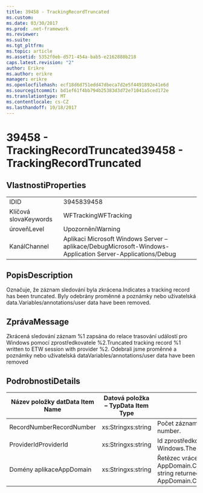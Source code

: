 ```yaml
---
title: 39458 - TrackingRecordTruncated
ms.custom: 
ms.date: 03/30/2017
ms.prod: .net-framework
ms.reviewer: 
ms.suite: 
ms.tgt_pltfrm: 
ms.topic: article
ms.assetid: 5352f0eb-d571-454a-bab5-e2162888b218
caps.latest.revision: "2"
author: Erikre
ms.author: erikre
manager: erikre
ms.openlocfilehash: ecf18d6d751edd47dbeca7d2e5f4491892e41e6d
ms.sourcegitcommit: bd1ef61f4bb794b25383d3d72e71041a5ced172e
ms.translationtype: MT
ms.contentlocale: cs-CZ
ms.lasthandoff: 10/18/2017
---
```

# <a name="39458---trackingrecordtruncated"></a><span data-ttu-id="542be-102">39458 - TrackingRecordTruncated</span><span class="sxs-lookup"><span data-stu-id="542be-102">39458 - TrackingRecordTruncated</span></span>
## <a name="properties"></a><span data-ttu-id="542be-103">Vlastnosti</span><span class="sxs-lookup"><span data-stu-id="542be-103">Properties</span></span>  
  
|||  
|-|-|  
|<span data-ttu-id="542be-104">ID</span><span class="sxs-lookup"><span data-stu-id="542be-104">ID</span></span>|<span data-ttu-id="542be-105">39458</span><span class="sxs-lookup"><span data-stu-id="542be-105">39458</span></span>|  
|<span data-ttu-id="542be-106">Klíčová slova</span><span class="sxs-lookup"><span data-stu-id="542be-106">Keywords</span></span>|<span data-ttu-id="542be-107">WFTracking</span><span class="sxs-lookup"><span data-stu-id="542be-107">WFTracking</span></span>|  
|<span data-ttu-id="542be-108">úroveň</span><span class="sxs-lookup"><span data-stu-id="542be-108">Level</span></span>|<span data-ttu-id="542be-109">Upozornění</span><span class="sxs-lookup"><span data-stu-id="542be-109">Warning</span></span>|  
|<span data-ttu-id="542be-110">Kanál</span><span class="sxs-lookup"><span data-stu-id="542be-110">Channel</span></span>|<span data-ttu-id="542be-111">Aplikaci Microsoft Windows Server – aplikace/Debug</span><span class="sxs-lookup"><span data-stu-id="542be-111">Microsoft-Windows-Application Server-Applications/Debug</span></span>|  
  
## <a name="description"></a><span data-ttu-id="542be-112">Popis</span><span class="sxs-lookup"><span data-stu-id="542be-112">Description</span></span>  
 <span data-ttu-id="542be-113">Označuje, že záznam sledování byla zkrácena.</span><span class="sxs-lookup"><span data-stu-id="542be-113">Indicates a tracking record has been truncated.</span></span> <span data-ttu-id="542be-114">Byly odebrány proměnné a poznámky nebo uživatelská data.</span><span class="sxs-lookup"><span data-stu-id="542be-114">Variables/annotations/user data have been removed.</span></span>  
  
## <a name="message"></a><span data-ttu-id="542be-115">Zpráva</span><span class="sxs-lookup"><span data-stu-id="542be-115">Message</span></span>  
 <span data-ttu-id="542be-116">Zkrácená sledování záznam %1 zapsána do relace trasování událostí pro Windows pomocí zprostředkovatele %2.</span><span class="sxs-lookup"><span data-stu-id="542be-116">Truncated tracking record %1 written to ETW session with provider %2.</span></span> <span data-ttu-id="542be-117">Odebrali jsme proměnné a poznámky nebo uživatelská data</span><span class="sxs-lookup"><span data-stu-id="542be-117">Variables/annotations/user data have been removed</span></span>  
  
## <a name="details"></a><span data-ttu-id="542be-118">Podrobnosti</span><span class="sxs-lookup"><span data-stu-id="542be-118">Details</span></span>  
  
|<span data-ttu-id="542be-119">Název položky dat</span><span class="sxs-lookup"><span data-stu-id="542be-119">Data Item Name</span></span>|<span data-ttu-id="542be-120">Datová položka – Typ</span><span class="sxs-lookup"><span data-stu-id="542be-120">Data Item Type</span></span>|<span data-ttu-id="542be-121">Popis</span><span class="sxs-lookup"><span data-stu-id="542be-121">Description</span></span>|  
|--------------------|--------------------|-----------------|  
|<span data-ttu-id="542be-122">RecordNumber</span><span class="sxs-lookup"><span data-stu-id="542be-122">RecordNumber</span></span>|<span data-ttu-id="542be-123">xs:String</span><span class="sxs-lookup"><span data-stu-id="542be-123">xs:string</span></span>|<span data-ttu-id="542be-124">Počet záznamů sledování.</span><span class="sxs-lookup"><span data-stu-id="542be-124">The tracking record number.</span></span>|  
|<span data-ttu-id="542be-125">ProviderId</span><span class="sxs-lookup"><span data-stu-id="542be-125">ProviderId</span></span>|<span data-ttu-id="542be-126">xs:String</span><span class="sxs-lookup"><span data-stu-id="542be-126">xs:string</span></span>|<span data-ttu-id="542be-127">Id zprostředkovatele trasování událostí pro Windows.</span><span class="sxs-lookup"><span data-stu-id="542be-127">The ETW provider id.</span></span>|  
|<span data-ttu-id="542be-128">Domény aplikace</span><span class="sxs-lookup"><span data-stu-id="542be-128">AppDomain</span></span>|<span data-ttu-id="542be-129">xs:String</span><span class="sxs-lookup"><span data-stu-id="542be-129">xs:string</span></span>|<span data-ttu-id="542be-130">Řetězec vrácený AppDomain.CurrentDomain.FriendlyName.</span><span class="sxs-lookup"><span data-stu-id="542be-130">The string returned by AppDomain.CurrentDomain.FriendlyName.</span></span>|
